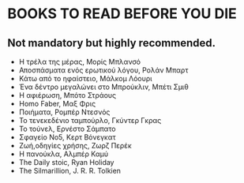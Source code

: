 # BOOKS TO READ BEFORE YOU DIE
## Not mandatory but highly recommended.
* Η τρέλα της μέρας, Μορίς Μπλανσό
* Αποσπάσματα ενός ερωτικού λόγου, Ρολάν Μπαρτ
* Κάτω από το ηφαίστειο, Μάλκομ Λόουρι
* Ένα δέντρο μεγαλώνει στο Μπρούκλιν, Μπέτι Σμιθ
* Η αφιέρωση, Μπότο Στράους
* Homo Faber, Μαξ Φρις
* Ποιήματα, Ρομπέρ Ντεσνός
* Το τενεκεδένιο ταμπούρλο, Γκύντερ Γκρας
* Το τούνελ, Ερνέστο Σάμπατο
* Σφαγείο Νο5, Κερτ Βόνεγκατ
* Ζωή,οδηγίες χρήσης, Ζωρζ Περέκ
* Η πανούκλα, Αλμπέρ Καμύ
* The Daily stoic, Ryan Holiday
* The Silmarillion, J. R. R. Tolkien
